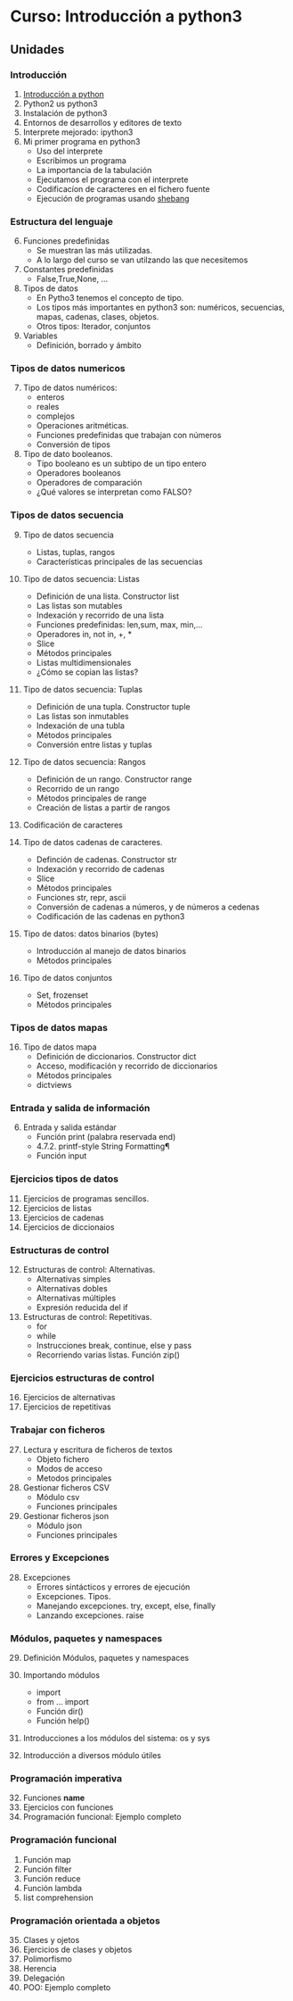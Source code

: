 # Curso: Introducción a python3

## Unidades

### Introducción

1. [Introducción a python](u1)
2. Python2 us python3
3. Instalación de python3
4. Entornos de desarrollos y editores de texto
5. Interprete mejorado: ipython3
5. Mi primer programa en python3
	* Uso del interprete
	* Escribimos un programa
	* La importancia de la tabulación
	* Ejecutamos el programa con el interprete
	* Codificacíon de caracteres en el fichero fuente
	* Ejecución de programas usando [shebang](https://es.wikipedia.org/wiki/Shebang)

### Estructura del lenguaje

6. Funciones predefinidas
	* Se muestran las más utilizadas.
	* A lo largo del curso se van utilzando las que necesitemos
7. Constantes predefinidas
	* False,True,None, ...
6. Tipos de datos 
	* En Pytho3 tenemos el concepto de tipo.
	* Los tipos más importantes en python3 son: numéricos, secuencias, mapas, cadenas, clases, objetos.
	* Otros tipos: Iterador, conjuntos
7. Variables
	* Definición, borrado y ámbito

### Tipos de datos numericos

7. Tipo de datos numéricos: 
	* enteros
	* reales
	* complejos
	* Operaciones aritméticas.
	* Funciones predefinidas que trabajan con números
	* Conversión de tipos
8. Tipo de dato booleanos. 
	* Tipo booleano es un subtipo de un tipo entero
	* Operadores booleanos
	* Operadores de comparación
	* ¿Qué valores se interpretan como FALSO?

### Tipos de datos secuencia

9. Tipo de datos secuencia
	* Listas, tuplas, rangos
	* Características principales de las secuencias
10. Tipo de datos secuencia: Listas
	* Definición de una lista. Constructor list
	* Las listas son mutables
	* Indexación y recorrido de una lista
	* Funciones predefinidas: len,sum, max, min,...
	* Operadores in, not in, +, *
	* Slice 
	* Métodos principales
	* Listas multidimensionales
	* ¿Cómo se copian las listas?

11. Tipo de datos secuencia: Tuplas
	* Definición de una tupla. Constructor tuple
	* Las listas son inmutables
	* Indexación de una tubla
	* Métodos principales
	* Conversión entre listas y tuplas

12. Tipo de datos secuencia: Rangos
	* Definición de un rango. Constructor range
	* Recorrido de un rango
	* Métodos principales de range
	* Creación de listas a partir de rangos
10. Codificación de caracteres
12. Tipo de datos cadenas de caracteres.
	* Definción de cadenas.  Constructor str
	* Indexación y recorrido de cadenas
	* Slice
	* Métodos principales
	* Funciones str, repr, ascii
	* Conversión de cadenas a números, y de números a cedenas
	* Codificación de las cadenas en python3

14. Tipo de datos: datos binarios (bytes)
	* Introducción al manejo de datos binarios
	* Métodos principales
15. Tipo de datos conjuntos
	* Set, frozenset
	* Métodos principales

### Tipos de datos mapas

16. Tipo de datos mapa
	* Definición de diccionarios. Constructor dict
	* Acceso, modificación y recorrido de diccionarios
	* Métodos principales
	* dictviews


### Entrada y salida de información

6. Entrada y salida estándar
	* Función print (palabra reservada end)
	* 4.7.2. printf-style String Formatting¶
	* Función input

### Ejercicios tipos de datos

11. Ejercicios de programas sencillos.
12. Ejercicios de listas
12. Ejercicios de cadenas
12. Ejercicios de diccionaios

### Estructuras de control

12. Estructuras de control: Alternativas.
	* Alternativas simples
	* Alternativas dobles
	* Alternativas múltiples
	* Expresión reducida del if 
15. Estructuras de control: Repetitivas.
	* for
	* while
	* Instrucciones break, continue, else y pass
	* Recorriendo varias listas. Función zip()

### Ejercicios estructuras de control

16. Ejercicios de alternativas
16. Ejercicios de repetitivas


### Trabajar con ficheros

27. Lectura y escritura de ficheros de textos
	* Objeto fichero
	* Modos de acceso
	* Metodos principales
28. Gestionar ficheros CSV
	* Módulo csv
	* Funciones principales
29. Gestionar ficheros json
	* Módulo json
	* Funciones principales

### Errores y Excepciones

28. Excepciones
	* Errores sintácticos y errores de ejecución
	* Excepciones. Tipos.
	* Manejando excepciones. try, except, else, finally
	* Lanzando excepciones. raise

### Módulos, paquetes y namespaces

29. Definición Módulos, paquetes y namespaces
30. Importando módulos
	* import
	* from ... import
	* Función dir()
	* Función help()

30. Introducciones a los módulos del sistema: os y sys
31. Introducción a diversos módulo útiles

### Programación imperativa

32. Funciones
 __name__
33. Ejercicios con funciones
34. Programación funcional: Ejemplo completo 

### Programación funcional

1. Función map
2. Función filter
3. Función reduce
4. Función lambda
5. list comprehension


### Programación orientada a objetos

35. Clases y ojetos
36. Ejercicios de clases y objetos
37. Polimorfismo
38. Herencia
39. Delegación
40. POO: Ejemplo completo



